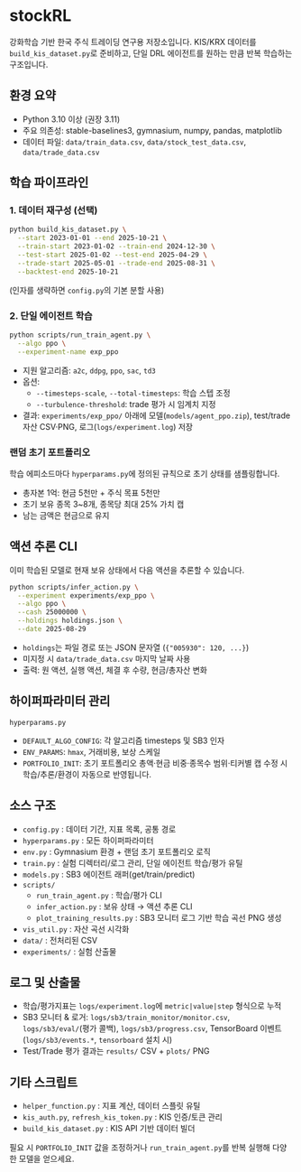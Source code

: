 # stockRL

강화학습 기반 한국 주식 트레이딩 연구용 저장소입니다. KIS/KRX 데이터를 `build_kis_dataset.py`로 준비하고, 단일 DRL 에이전트를 원하는 만큼 반복 학습하는 구조입니다.

## 환경 요약
- Python 3.10 이상 (권장 3.11)
- 주요 의존성: stable-baselines3, gymnasium, numpy, pandas, matplotlib
- 데이터 파일: `data/train_data.csv`, `data/stock_test_data.csv`, `data/trade_data.csv`

## 학습 파이프라인
### 1. 데이터 재구성 (선택)
```bash
python build_kis_dataset.py \
  --start 2023-01-01 --end 2025-10-21 \
  --train-start 2023-01-02 --train-end 2024-12-30 \
  --test-start 2025-01-02 --test-end 2025-04-29 \
  --trade-start 2025-05-01 --trade-end 2025-08-31 \
  --backtest-end 2025-10-21
```
(인자를 생략하면 `config.py`의 기본 분할 사용)

### 2. 단일 에이전트 학습
```bash
python scripts/run_train_agent.py \
  --algo ppo \
  --experiment-name exp_ppo
```
- 지원 알고리즘: `a2c`, `ddpg`, `ppo`, `sac`, `td3`
- 옵션:
  - `--timesteps-scale`, `--total-timesteps`: 학습 스텝 조정
  - `--turbulence-threshold`: trade 평가 시 임계치 지정
- 결과: `experiments/exp_ppo/` 아래에 모델(`models/agent_ppo.zip`), test/trade 자산 CSV·PNG, 로그(`logs/experiment.log`) 저장

### 랜덤 초기 포트폴리오
학습 에피소드마다 `hyperparams.py`에 정의된 규칙으로 초기 상태를 샘플링합니다.
- 총자본 1억: 현금 5천만 + 주식 목표 5천만
- 초기 보유 종목 3~8개, 종목당 최대 25% 가치 캡
- 남는 금액은 현금으로 유지

## 액션 추론 CLI
이미 학습된 모델로 현재 보유 상태에서 다음 액션을 추론할 수 있습니다.
```bash
python scripts/infer_action.py \
  --experiment experiments/exp_ppo \
  --algo ppo \
  --cash 25000000 \
  --holdings holdings.json \
  --date 2025-08-29
```
- `holdings`는 파일 경로 또는 JSON 문자열 (`{"005930": 120, ...}`)
- 미지정 시 `data/trade_data.csv` 마지막 날짜 사용
- 출력: 원 액션, 실행 액션, 체결 후 수량, 현금/총자산 변화

## 하이퍼파라미터 관리
`hyperparams.py`
- `DEFAULT_ALGO_CONFIG`: 각 알고리즘 timesteps 및 SB3 인자
- `ENV_PARAMS`: `hmax`, 거래비용, 보상 스케일
- `PORTFOLIO_INIT`: 초기 포트폴리오 총액·현금 비중·종목수 범위·티커별 캡
수정 시 학습/추론/환경이 자동으로 반영됩니다.

## 소스 구조
- `config.py` : 데이터 기간, 지표 목록, 공통 경로
- `hyperparams.py` : 모든 하이퍼파라미터
- `env.py` : Gymnasium 환경 + 랜덤 초기 포트폴리오 로직
- `train.py` : 실험 디렉터리/로그 관리, 단일 에이전트 학습/평가 유틸
- `models.py` : SB3 에이전트 래퍼(get/train/predict)
- `scripts/`
  - `run_train_agent.py` : 학습/평가 CLI
  - `infer_action.py` : 보유 상태 → 액션 추론 CLI
  - `plot_training_results.py` : SB3 모니터 로그 기반 학습 곡선 PNG 생성
- `vis_util.py` : 자산 곡선 시각화
- `data/` : 전처리된 CSV
- `experiments/` : 실험 산출물

## 로그 및 산출물
- 학습/평가지표는 `logs/experiment.log`에 `metric|value|step` 형식으로 누적
- SB3 모니터 & 로거: `logs/sb3/train_monitor/monitor.csv`, `logs/sb3/eval/`(평가 콜백), `logs/sb3/progress.csv`, TensorBoard 이벤트(`logs/sb3/events.*`, `tensorboard` 설치 시)
- Test/Trade 평가 결과는 `results/` CSV + `plots/` PNG

## 기타 스크립트
- `helper_function.py` : 지표 계산, 데이터 스플릿 유틸
- `kis_auth.py`, `refresh_kis_token.py` : KIS 인증/토큰 관리
- `build_kis_dataset.py` : KIS API 기반 데이터 빌더

필요 시 `PORTFOLIO_INIT` 값을 조정하거나 `run_train_agent.py`를 반복 실행해 다양한 모델을 얻으세요.
